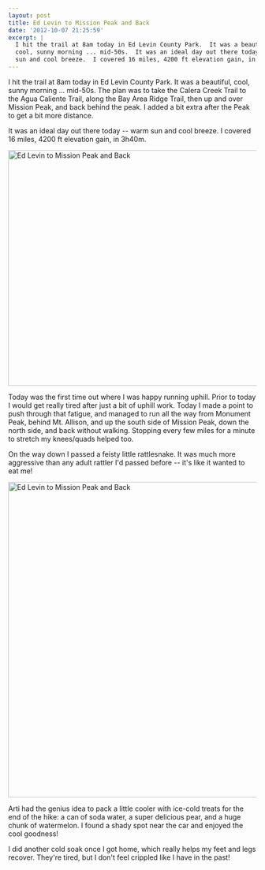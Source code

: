 ```yaml
---
layout: post
title: Ed Levin to Mission Peak and Back
date: '2012-10-07 21:25:59'
excerpt: |
  I hit the trail at 8am today in Ed Levin County Park.  It was a beautiful,
  cool, sunny morning ... mid-50s.  It was an ideal day out there today -- warm
  sun and cool breeze.  I covered 16 miles, 4200 ft elevation gain, in 3h40m.
---
```

I hit the trail at 8am today in Ed Levin County Park.  It was a beautiful, cool, sunny morning ... mid-50s.  The plan was to take the Calera Creek Trail to the Agua Caliente Trail, along the Bay Area Ridge Trail, then up and over Mission Peak, and back behind the peak.  I added a bit extra after the Peak to get a bit more distance.

It was an ideal day out there today -- warm sun and cool breeze.  I covered 16 miles, 4200 ft elevation gain, in 3h40m.

<a href="http://www.flickr.com/photos/thenobot/8064428539/" title="Ed Levin to Mission Peak and Back by thenobot, on Flickr"><img src="https://farm9.staticflickr.com/8310/8064428539_b61ea6e048_z.jpg" width="640" height="478" alt="Ed Levin to Mission Peak and Back"></a>

Today was the first time out where I was happy running uphill.  Prior to today I would get really tired after just a bit of uphill work.  Today I made a point to push through that fatigue, and managed to run all the way from Monument Peak, behind Mt. Allison, and up the south side of Mission Peak, down the north side, and back without walking.  Stopping every few miles for a minute to stretch my knees/quads helped too.

On the way down I passed a feisty little rattlesnake.  It was much more aggressive than any adult rattler I'd passed before -- it's like it wanted to eat me!

<a href="http://www.flickr.com/photos/thenobot/8064428947/" title="Ed Levin to Mission Peak and Back by thenobot, on Flickr"><img src="https://farm9.staticflickr.com/8039/8064428947_84712af5fd_z.jpg" width="626" height="640" alt="Ed Levin to Mission Peak and Back"></a>

Arti had the genius idea to pack a little cooler with ice-cold treats for the end of the hike: a can of soda water, a super delicious pear, and a huge chunk of watermelon.  I found a shady spot near the car and enjoyed the cool goodness!

I did another cold soak once I got home, which really helps my feet and legs recover.  They're tired, but I don't feel crippled like I have in the past!
